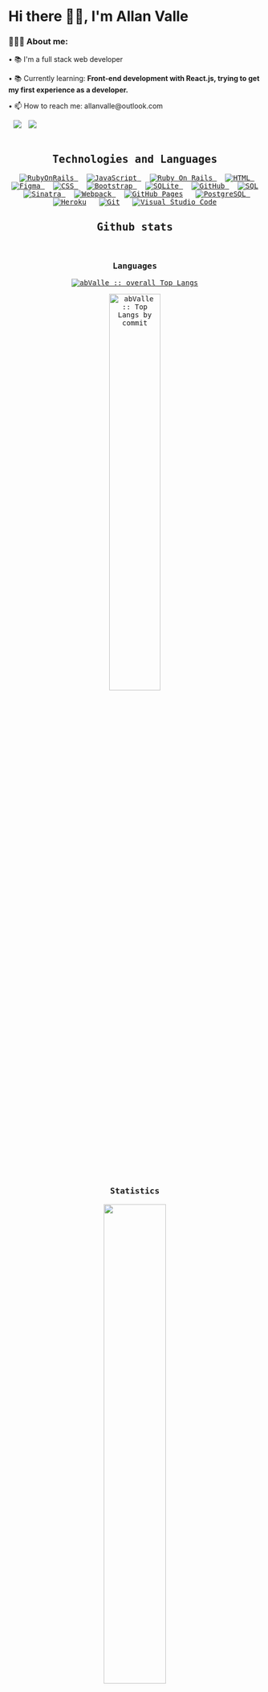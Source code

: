 
<!-- ![GitHub followers](https://img.shields.io/github/followers/abValle?style=social) ![GitHub User's stars](https://img.shields.io/github/stars/abValle?style=social) 
![Visitor](https://visitor-badge.laobi.icu/badge?page_id=abValle.repoName) <img src="https://komarev.com/ghpvc/?username=abValle" alt="abValle" /> -->


<h1 align="left">Hi there 👋🏽, I'm Allan Valle</h1>
<div align="left">
    <h3>👨🏽‍💻 About me:</h3>
    <p>• 📚 I'm a full stack web developer</b></p>
    <p>• 📚 Currently learning: <b>Front-end development with React.js, trying to get my first experience as a developer.</b></p>
    <p>• 📫 How to reach me: allanvalle@outlook.com</p>
    <a style="margin-left: 10px;"  target="_blank" href="https://www.linkedin.com/in/allan-barros-valle/">
	<img src="https://img.icons8.com/doodle/40/000000/linkedin--v2.png"></a>
    <a style="margin-left: 10px;"  target="_blank" href="https://wa.me/5535999568570">
	<img src="https://img.icons8.com/doodle/40/000000/whatsapp--v2.png"></a>
</div><br>

<div>
  <samp>
    <h2 align="center">Technologies and Languages</h2>
    <p align="center">
      &emsp;
      <a href="https://rubyonrails.org/" target="_blank"> 
        <img alt="RubyOnRails" src="https://img.shields.io/badge/Ruby%20on%20Rails-CC0000.svg?logo=rubyonrails&logoColor=white">
      </a>
      &emsp;
      <a href="https://developer.mozilla.org/en-US/docs/Web/JavaScript" target="_blank"> 
        <img alt="JavaScript" src="https://img.shields.io/badge/JavaScript%20-%23F7DF1E.svg?logo=javascript&logoColor=black">
      </a>
      &emsp;
      <a href="https://ruby-doc.org/" target="_blank"> 
        <img alt="Ruby On Rails" src="https://img.shields.io/badge/Ruby-CC0000.svg?logo=ruby&logoColor=white">
      </a>
      &emsp; 
      <a href="https://www.w3.org/html/" target="_blank"> 
       <img alt="HTML" src="https://img.shields.io/badge/HTML5%20-%23E34F26.svg?logo=html5&logoColor=white">
      </a>
      &emsp; 
      <a href="https://www.figma.com/" target="_blank"> 
       <img alt="Figma" src="https://img.shields.io/badge/Figma%20-F24E1E.svg?logo=figma&logoColor=white">
      </a>
      &emsp;
      <a href="https://www.w3schools.com/css/" target="_blank">
        <img alt="CSS" src="https://img.shields.io/badge/CSS%20-%231572B6.svg?logo=css3&logoColor=white">
      </a> 
      &emsp;
      <a href="https://getbootstrap.com" target="_blank"> 
        <img alt="Bootstrap" src="https://img.shields.io/badge/Bootstrap-%23563D7C.svg?style=flat&logo=bootstrap&logoColor=white"/>
      </a>
      &emsp;
      <a href="https://www.sqlite.org/"><img alt="SQLite" src ="https://img.shields.io/badge/Sqlite-%2307405e.svg?style=flat&logo=sqlite&logoColor=white"/>
      </a>
      &emsp;
      <a href="https://github.com/abValle"><img alt="GitHub" src ="https://img.shields.io/badge/GitHub-181717.svg?style=flat&logo=github&logoColor=white"/>
      </a>
      &emsp;
      <a href="#" target="_blank"> 
        <img alt="SQL" src="https://img.shields.io/badge/SQL-4479A1.svg?logo=sql&logoColor=white">
      </a>
      &emsp;
      <a href="https://sinatrarb.com/" target="_blank"> 
        <img alt="Sinatra" src="https://img.shields.io/badge/Sinatra-000000.svg?logo=rubysinatra&logoColor=white">
      </a>
      &emsp;
      <a href="https://webpack.js.org/" target="_blank"> 
        <img alt="Webpack" src="https://img.shields.io/badge/Webpack-8DD6F9.svg?logo=webpack&logoColor=white">
      </a>
      &emsp;
      <a href="https://www.github.com"><img alt="GitHub Pages" src="https://img.shields.io/badge/GitHub%20Pages-%23327FC7.svg?logo=githubpages&logoColor=white"></a>
      &emsp;
      <a href="https://www.postgresql.org/" target="_blank"> 
        <img alt="PostgreSQL" src="https://img.shields.io/badge/PostgreSQL-4169E1.svg?logo=postgresql&logoColor=white">
      </a>
      &emsp;
      <a href="https://www.heroku.com/"><img alt="Heroku" src="https://img.shields.io/badge/Heroku%20-%23430098.svg?logo=heroku&logoColor=white"></a>  
      &emsp;
      <a href="#"><img alt="Git" src="https://img.shields.io/badge/Git%20-%23F05033.svg?logo=git&logoColor=white"></a>
      &emsp;
      <a href="#"><img alt="Visual Studio Code" src="https://img.shields.io/badge/Visual%20Studio%20Code-0078d7.svg?logo=visual-studio-code&logoColor=white"></a>
    </p>
    <h2 align="center"> Github stats </h2>
    <br/>
    <h3 align="center">Languages</h3>
    <p align="center">
      <a href="https://github.com/abValle/">
        <img src="https://github-readme-stats.vercel.app/api/top-langs/?username=abValle&langs_count=6&theme=gruvbox&layout=compact&hide_border=true"
        alt="abValle :: overall Top Langs " />
      </a>
    </p>
    <p align="center">
      <a href="https://github.com/abValle/">
        <img width="45%" src="https://github-profile-summary-cards.vercel.app/api/cards/most-commit-language?username=abValle&theme=gruvbox&layout=compact&hide_border=true" alt="abValle :: Top Langs by commit" />
      </a>
    </p>
    <h3 align="center">Statistics</h3>
    <p align="center">
      <a href="https://github.com/abValle/">
        <img width="49.5%" src="https://github-readme-stats.vercel.app/api?username=abValle&show_icons=true&theme=gruvbox&hide_border=true" />
      </a>
    </p>
    <p align="center">
      <a href="https://github.com/abValle/">
        <img width="49.5%" src="https://github-readme-streak-stats.herokuapp.com/?user=abValle&theme=gruvbox&hide_border=true" />
      </a>
    </p>
    <br>
  </samp>
</div>
